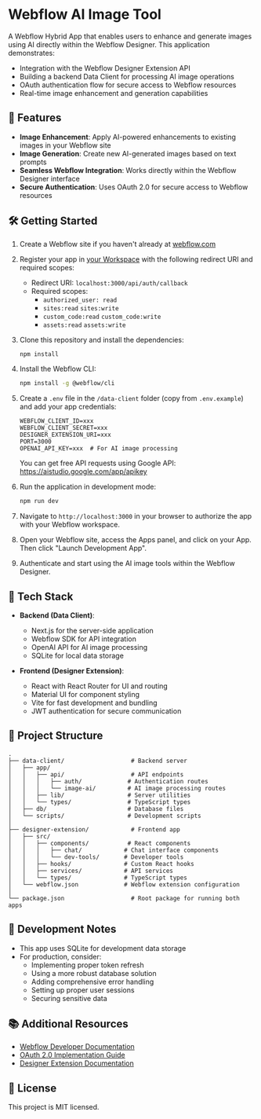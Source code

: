# Webflow AI Image Tool

A Webflow Hybrid App that enables users to enhance and generate images using AI directly within the Webflow Designer. This application demonstrates:

- Integration with the Webflow Designer Extension API
- Building a backend Data Client for processing AI image operations
- OAuth authentication flow for secure access to Webflow resources
- Real-time image enhancement and generation capabilities

## 🚀 Features

- **Image Enhancement**: Apply AI-powered enhancements to existing images in your Webflow site
- **Image Generation**: Create new AI-generated images based on text prompts
- **Seamless Webflow Integration**: Works directly within the Webflow Designer interface
- **Secure Authentication**: Uses OAuth 2.0 for secure access to Webflow resources

## 🛠️ Getting Started

1. Create a Webflow site if you haven't already at [webflow.com](https://webflow.com)
2. Register your app in [your Workspace](https://developers.webflow.com/v2.0.0/data/docs/register-an-app) with the following redirect URI and required scopes:

   - Redirect URI: `localhost:3000/api/auth/callback`
   - Required scopes:
     - `authorized_user: read`
     - `sites:read` `sites:write`
     - `custom_code:read` `custom_code:write`
     - `assets:read` `assets:write`

3. Clone this repository and install the dependencies:

   ```bash
   npm install
   ```

4. Install the Webflow CLI:

   ```bash
   npm install -g @webflow/cli
   ```

5. Create a `.env` file in the `/data-client` folder (copy from `.env.example`) and add your app credentials:

   ```env
   WEBFLOW_CLIENT_ID=xxx
   WEBFLOW_CLIENT_SECRET=xxx
   DESIGNER_EXTENSION_URI=xxx
   PORT=3000
   OPENAI_API_KEY=xxx  # For AI image processing
   ```

   You can get free API requests using Google API: https://aistudio.google.com/app/apikey

6. Run the application in development mode:

   ```bash
   npm run dev
   ```

7. Navigate to `http://localhost:3000` in your browser to authorize the app with your Webflow workspace.

8. Open your Webflow site, access the Apps panel, and click on your App. Then click "Launch Development App".

9. Authenticate and start using the AI image tools within the Webflow Designer.

## 🧰 Tech Stack

- **Backend (Data Client)**:

  - Next.js for the server-side application
  - Webflow SDK for API integration
  - OpenAI API for AI image processing
  - SQLite for local data storage

- **Frontend (Designer Extension)**:
  - React with React Router for UI and routing
  - Material UI for component styling
  - Vite for fast development and bundling
  - JWT authentication for secure communication

## 📁 Project Structure

```
.
├── data-client/                   # Backend server
│   ├── app/
│   │   ├── api/                   # API endpoints
│   │   │   ├── auth/             # Authentication routes
│   │   │   └── image-ai/         # AI image processing routes
│   │   ├── lib/                  # Server utilities
│   │   └── types/                # TypeScript types
│   ├── db/                       # Database files
│   └── scripts/                  # Development scripts
│
├── designer-extension/            # Frontend app
│   ├── src/
│   │   ├── components/           # React components
│   │   │   ├── chat/            # Chat interface components
│   │   │   └── dev-tools/       # Developer tools
│   │   ├── hooks/               # Custom React hooks
│   │   ├── services/            # API services
│   │   └── types/               # TypeScript types
│   └── webflow.json             # Webflow extension configuration
│
└── package.json                   # Root package for running both apps
```

## 📝 Development Notes

- This app uses SQLite for development data storage
- For production, consider:
  - Implementing proper token refresh
  - Using a more robust database solution
  - Adding comprehensive error handling
  - Setting up proper user sessions
  - Securing sensitive data

## 📚 Additional Resources

- [Webflow Developer Documentation](https://developers.webflow.com/)
- [OAuth 2.0 Implementation Guide](https://developers.webflow.com/v2.0.0/data/docs/oauth)
- [Designer Extension Documentation](https://developers.webflow.com/v2.0.0/designer/docs/getting-started-designer-extensions)

## 📄 License

This project is MIT licensed.
